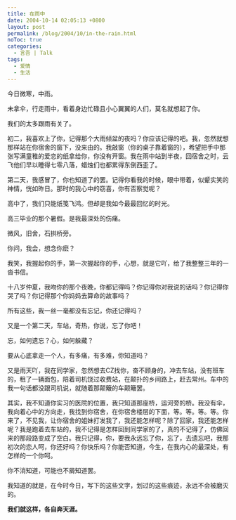 ```yaml
---
title: 在雨中
date: 2004-10-14 02:05:13 +0800
layout: post
permalink: /blog/2004/10/in-the-rain.html
noToc: true
categories:
  - 言吾 | Talk
tags:
  - 爱情
  - 生活
---
```

今日微寒，中雨。

未拿伞，行走雨中，看着身边忙碌且小心翼翼的人们，莫名就想起了你。

我们的太多跟雨有关了。

初二，我喜欢上了你，记得那个大雨倾盆的夜吗？你应该记得的吧。我，忽然就想那样站在你宿舍的窗下，没来由的。我敲窗（你的桌子靠着窗的），希望把手中那张写满童稚的爱恋的纸拿给你，你没有开窗。我在雨中站到半夜，回宿舍之时，云飞他们早以睡得七零八落，蜡烛们也都累得东倒西歪了。

第二天，我感冒了，你也知道了的罢。记得你看我的时候，眼中带着，似颦实笑的神情，恍如昨日。那时的我心中的窃喜，你有否察觉呢？

<!--more-->

高中了，我们只能纸笺飞鸿。但却是我如今最最回忆的时光。

高三毕业的那个暑假。是我最深处的伤痛。

微风，旧舍，石拱桥旁。

你问，我会，想念你麽？

我笑，我握起你的手，第一次握起你的手，心想，就是它吖，给了我整整三年的一沓书信。

十八岁仲夏，我吻你的那个夜晚，你都记得吗？你记得你对我说的话吗？你记得你哭了吗？你记得那个你妈妈去算命的故事吗？

所有这些，我一丝一毫都没有忘记，你还记得吗？

又是一个第二天，车站，奇热，你说，忘了你吧！

忘，如何遗忘？心，如何躲藏？

要从心底拿走一个人，有多痛，有多难，你知道吗？

又是雨天吖，我在同学家，忽然想去CZ找你，奋不顾身的，冲去车站，没有班车的，租了一辆面包，陪着司机饶过收费站，在颠扑的乡间路上，赶去常州。车中的我一句话都没跟司机说，就随着那颠簸的车颠簸罢。

其实，我不知道你实习的医院的位置，我只知道那座桥，运河旁的桥。我没有伞，我向着心中的方向走，我找到你宿舍，在你宿舍楼层的下面，等。等。等。等。你来了，不见我，让你宿舍的姐妹打发我了，我还能怎样呢？除了回家，我还能怎样呢？我是跑着去车站的，我不记得是怎样回到同学家的了，真的不记得了，仿佛回来的那段路变成了空白。我只记得，你，要我永远忘了你，忘了，去遗忘吧，我那初次的恋人呵，你还好吗？你快乐吗？你能否知道，今生，在我内心的最深处，有怎样的一个你呵。

你不消知道，可能也不屑知道罢。

我知道的就是，在今时今日，写下的这些文字，划过的这些痕迹，永远不会被磨灭的。

**我们就这样，各自奔天涯。**